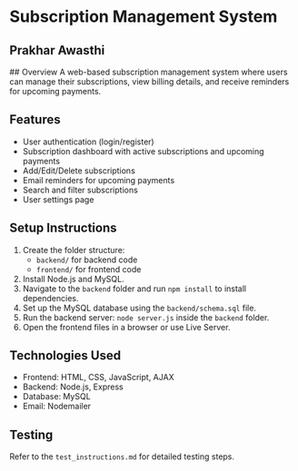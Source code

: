 # Subscription Management System
<h2>Prakhar Awasthi</h2>
## Overview
A web-based subscription management system where users can manage their subscriptions, view billing details, and receive reminders for upcoming payments.

## Features
- User authentication (login/register)
- Subscription dashboard with active subscriptions and upcoming payments
- Add/Edit/Delete subscriptions
- Email reminders for upcoming payments
- Search and filter subscriptions
- User settings page

## Setup Instructions
1. Create the folder structure:
   - `backend/` for backend code
   - `frontend/` for frontend code
2. Install Node.js and MySQL.
3. Navigate to the `backend` folder and run `npm install` to install dependencies.
4. Set up the MySQL database using the `backend/schema.sql` file.
5. Run the backend server: `node server.js` inside the `backend` folder.
6. Open the frontend files in a browser or use Live Server.

## Technologies Used
- Frontend: HTML, CSS, JavaScript, AJAX
- Backend: Node.js, Express
- Database: MySQL
- Email: Nodemailer

## Testing
Refer to the `test_instructions.md` for detailed testing steps.